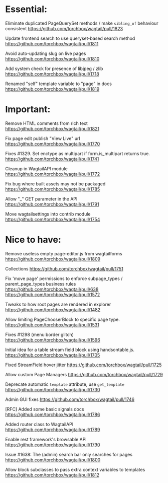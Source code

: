 Essential:
==========

Eliminate duplicated PageQuerySet methods / make `sibling_of` behaviour consistent
https://github.com/torchbox/wagtail/pull/1823

Update frontend search to use queryset-based search method
https://github.com/torchbox/wagtail/pull/1811

Avoid auto-updating slug on live pages
https://github.com/torchbox/wagtail/pull/1810

Add system check for presence of libjpeg / zlib 
https://github.com/torchbox/wagtail/pull/1718

Renamed "self" template variable to "page" in docs
https://github.com/torchbox/wagtail/pull/1819

Important:
==========

Remove HTML comments from rich text
https://github.com/torchbox/wagtail/pull/1821

Fix page edit publish "View Live" url
https://github.com/torchbox/wagtail/pull/1770

Fixes #1329. Set enctype as multipart if form.is_multipart returns true.
https://github.com/torchbox/wagtail/pull/1741

Cleanup in WagtailAPI module
https://github.com/torchbox/wagtail/pull/1772

Fix bug where built assets may not be packaged
https://github.com/torchbox/wagtail/pull/1785

Allow "_" GET parameter in the API
https://github.com/torchbox/wagtail/pull/1791

Move wagtailsettings into contrib module
https://github.com/torchbox/wagtail/pull/1754

Nice to have:
=============

Remove useless empty page-editor.js from wagtailforms
https://github.com/torchbox/wagtail/pull/1809

Collections
https://github.com/torchbox/wagtail/pull/1751

Fix 'move page' permissions to enforce subpage_types / parent_page_types business rules
https://github.com/torchbox/wagtail/pull/638
https://github.com/torchbox/wagtail/pull/1572

Tweaks to how root pages are rendered in explorer 
https://github.com/torchbox/wagtail/pull/1482

Allow limiting PageChooserBlock to specific page type.
https://github.com/torchbox/wagtail/pull/1531

Fixes #1298 (menu border glitch)
https://github.com/torchbox/wagtail/pull/1596

Initial idea for a table stream field block using handsontable.js.
https://github.com/torchbox/wagtail/pull/1705

Fixed StreamField hover jitter 
https://github.com/torchbox/wagtail/pull/1725

Allow custom Page Managers
https://github.com/torchbox/wagtail/pull/1729

Deprecate automatic `template` attribute, use `get_template`
https://github.com/torchbox/wagtail/pull/1730

Admin GUI fixes
https://github.com/torchbox/wagtail/pull/1746

[RFC] Added some basic signals docs
https://github.com/torchbox/wagtail/pull/1786

Added router class to WagtailAPI
https://github.com/torchbox/wagtail/pull/1789

Enable rest framework's browsable API
https://github.com/torchbox/wagtail/pull/1790

Issue #1638: The (admin) search bar only searches for pages
https://github.com/torchbox/wagtail/pull/1800

Allow block subclasses to pass extra context variables to templates
https://github.com/torchbox/wagtail/pull/1812
